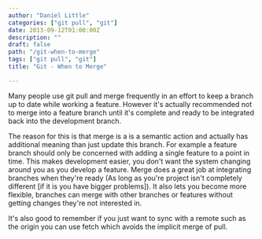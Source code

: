 ```yaml
---
author: "Daniel Little"
categories: ["git pull", "git"]
date: 2013-09-12T01:00:00Z
description: ""
draft: false
path: "/git-when-to-merge"
tags: ["git pull", "git"]
title: "Git - When to Merge"

---
```


Many people use git pull and merge frequently in an effort to keep a branch up to date while working a feature. However it's actually recommended not to merge into a feature branch until it's complete and ready to be integrated back into the development branch. 

The reason for this is that merge is a is a semantic action and actually has additional meaning than just update this branch. For example a feature branch should only be concerned with adding a single feature to a point in time. This makes development easier, you don't want the system changing around you as you develop a feature. Merge does a great job at integrating branches when they're ready (As long as you're project isn't completely different [if it is you have bigger problems]). It also lets you become more flexible, branches can merge with other branches or features without getting changes they're not interested in.

It's also good to remember if you just want to sync with a remote such as the origin you can use fetch which avoids the implicit merge of pull.